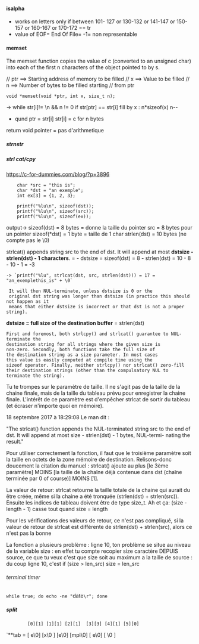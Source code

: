 #### isalpha

* works on letters only
if between 101- 127 or 130-132 or 141-147 or 150-157 or 160-167 or 170-172 == tr
* value of EOF= End Of File= -1= non representable

#### memset

The memset function copies the value of c (converted to an unsigned char) into each of the first n characters of the object pointed to by s.

// ptr ==> Starting address of memory to be filled
// x   ==> Value to be filled
// n   ==> Number of bytes to be filled starting 
//         from ptr

``
void *memset(void *ptr, int x, size_t n);
``

-> while str[i]!= \n && n != 0
	 if str[ptr] == str[i]
		 fill by x : n*sizeof(x)
		 n--

* qund ptr = str[i]
	str[i] = c for n bytes

return void pointer = pas d'arithmetique 


##### strnstr

##### strl cat/cpy

https://c-for-dummies.com/blog/?p=3896

```
	char *src = "this is";
	char *dst = "an exemple";
	int	ex[3] = {1, 2, 3};

	printf("%lu\n", sizeof(dst));
	printf("%lu\n", sizeof(src));
	printf("%lu\n", sizeof(ex));
```
output->	sizeof(dst) = 8 bytes = donne la taille du pointer src = 8 bytes pour un pointer
			sizeof(*dst) = 1 byte = taille de 1 char
			strlen(dst) = 10 bytes (ne compte pas le \0)

strlcat() appends string src to the end of dst.  It will append at most **dstsize - strlen(dst) - 1 characters**. = 
	- dstsize = sizeof(dst) = 8
	- strlen(dst) = 10
	- 8 - 10 - 1 = -3
	
	-> `printf("%lu", strlcat(dst, src, strlen(dst))) = 17 = "an_exemplethis_is" + \0`

	 It will then NUL-terminate, unless dstsize is 0 or the 
	 original dst string was longer than dstsize (in practice this should not happen as it
     means that either dstsize is incorrect or that dst is not a proper string).

**dstsize = full size of the destination buffer** = strlen(dst)

```
First and foremost, both strlcpy() and strlcat() guarantee to NUL-terminate the
destination string for all strings where the given size is
non-zero. Secondly, both functions take the full size of
the destination string as a size parameter. In most cases
this value is easily computed at compile time using the
sizeof operator. Finally, neither strlcpy() nor strlcat() zero-fill their destination strings (other than the compulsatory NUL to terminate the string).
```

Tu te trompes sur le paramètre de taille. Il ne s'agit pas de la taille de la chaine finale, mais de la taille du tableau prévu pour enregistrer la chaine finale. L'intérêt de ce paramètre est d'empêcher strlcat de sortir du tableau (et écraser n'importe quoi en mémoire).


18 septembre 2017 à 18:29:08
Le man dit :

"The strlcat() function appends the NUL-terminated string src to the end of dst. It will append at most size - strlen(dst) - 1 bytes, NUL-termi- nating the result."

Pour utiliser correctement la fonction, il faut que le troisième paramètre soit la taille en octets de la zone mémoire de destination. Relisons-donc doucement la citation du manuel : strlcat() ajoute au plus [le 3ème paramètre] MOINS [la taille de la chaîne déjà contenue dans dst (chaîne terminée par 0 of course)] MOINS [1].

La valeur de retour: strlcat retourne la taille totale de la chaine qui aurait du être créée, même si la chaine a été tronquée (strlen(dst) + strlen(src)).
Ensuite les indices de tableau doivent être de type size_t.
Ah et ça: (size - length - 1) casse tout quand size = length

Pour les vérifications des valeurs de retour, ce n'est pas compliqué, si la valeur de retour de strlcat est différente de strlen(dst) + strlen(src), alors ce n'est pas la bonne

La fonction a plusieurs problème : ligne 10, ton problème se situe au niveau de la variable size : en effet tu compte recopier size caractère DEPUIS source, ce que tu veux c'est que size soit au maximum a la taille de source : du coup ligne 10, c'est if (size > len_src) size = len_src

###### terminal timer

`while true; do echo -ne "`date`\r"; done`

##### split

			[0][1] [1][1] [2][1]  [3][3] [4][1] [5][0]
`**tab =	[ e\0] [x\0 ] [e\0]  [mpl\0] [ e\0] [ \0 ]
